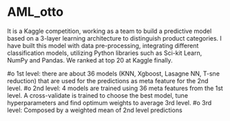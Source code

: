 # AML_otto
It is a Kaggle competition, working as a team to build a predictive model based on a 3-layer learning architecture to distinguish product categories. 
I have built this model with data pre-processing, integrating different classification models, utilizing Python libraries such as Sci-kit Learn, NumPy and Pandas. 
We ranked at top 20 at Kaggle finally.

#o 1st level: there are about 36 models (KNN, Xgboost, Lasagne NN, T-sne reduction) that
are used for the predictions as meta feature for the 2nd level.
#o 2nd level: 4 models are trained using 36 meta features from the 1st level. A cross-validate
is trained to choose the best model, tune hyperparameters and find optimum weights to
average 3rd level.
#o 3rd level: Composed by a weighted mean of 2nd level predictions
